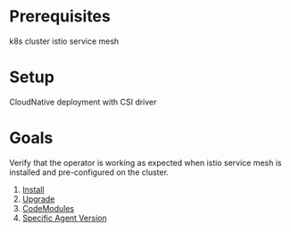 # Prerequisites
k8s cluster
istio service mesh

# Setup
CloudNative deployment with CSI driver

# Goals
Verify that the operator is working as expected when istio service mesh is installed and pre-configured on the cluster.

1) [Install](../basic/README.md#install)
2) [Upgrade](../basic/README.md#upgrade)
3) [CodeModules](../basic/README.md#codemodules)
4) [Specific Agent Version](../basic/README.md#specific-agent-version)


